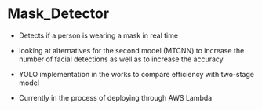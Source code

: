 # Mask_Detector
* Detects if a person is wearing a mask in real time

* looking at alternatives for the second model (MTCNN) to increase the number of facial detections as well as to increase the accuracy

* YOLO implementation in the works to compare efficiency with two-stage model

* Currently in the process of deploying through AWS Lambda
